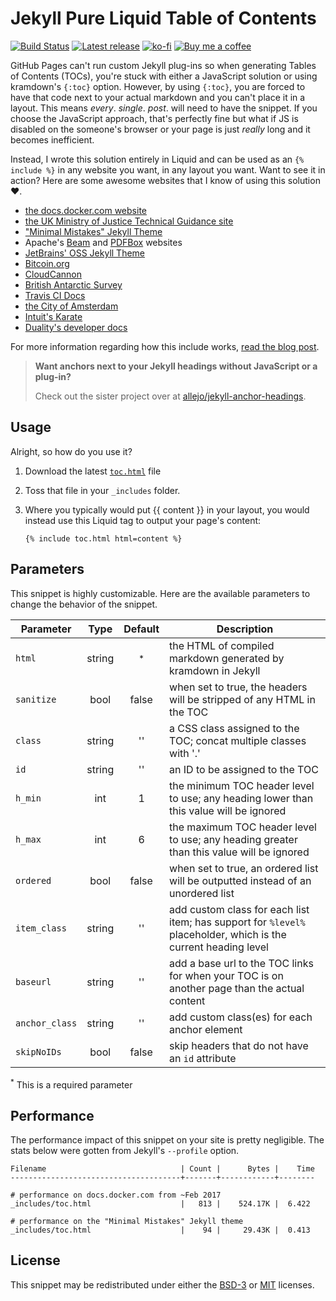# Jekyll Pure Liquid Table of Contents

[![Build Status](https://travis-ci.org/allejo/jekyll-toc.svg?branch=master)](https://travis-ci.org/allejo/jekyll-toc)
[![Latest release](https://img.shields.io/github/release/allejo/jekyll-toc.svg)](https://github.com/allejo/jekyll-toc/releases/latest)
[![ko-fi](https://img.shields.io/static/v1.svg?label=&message=Support%20me%20on%20Ko-fi&color=333&logo=ko-fi)](https://ko-fi.com/Q5Q4J7IX)
[![Buy me a coffee](https://img.shields.io/static/v1.svg?label=&message=Buy%20me%20a%20coffee&color=333&logo=buy-me-a-coffee)](https://www.buymeacoffee.com/allejo)

GitHub Pages can't run custom Jekyll plug-ins so when generating Tables of Contents (TOCs), you're stuck with either a JavaScript solution or using kramdown's `{:toc}` option. However, by using `{:toc}`, you are forced to have that code next to your actual markdown and you can't place it in a layout. This means _every_. _single_. _post_. will need to have the snippet. If you choose the JavaScript approach, that's perfectly fine but what if JS is disabled on the someone's browser or your page is just _really_ long and it becomes inefficient.

Instead, I wrote this solution entirely in Liquid and can be used as an `{% include %}` in any website you want, in any layout you want. Want to see it in action? Here are some awesome websites that I know of using this solution :heart:.

- [the docs.docker.com website](https://github.com/docker/docker.github.io/pull/1474)
- [the UK Ministry of Justice Technical Guidance site](https://github.com/ministryofjustice/technical-guidance/pull/7)
- ["Minimal Mistakes" Jekyll Theme](https://github.com/mmistakes/minimal-mistakes/pull/1310)
- Apache's [Beam](https://github.com/apache/beam-site/blob/5a9fb94b27575bc1a73fbc3725d0e31c3114aa9f/src/_includes/page-toc.html) and [PDFBox](https://github.com/apache/pdfbox-docs/commit/37123aa785562c08ad3fa748a289a9ad81c8734c) websites
- [JetBrains' OSS Jekyll Theme](https://github.com/JetBrains/oss-site-jekyll-theme/commit/ff779cfa2ebc2c34f0d1e194a1d6a27a748f0c96)
- [Bitcoin.org](https://github.com/bitcoin-dot-org/bitcoin.org/commit/adf254847a4bfe8d8c1185bd875776dd7c24ef62)
- [CloudCannon](https://github.com/CloudCannon/documentation/commit/2dca0e9ecede5ac3ecdff0bf631293aff72ffa71)
- [British Antarctic Survey](https://github.com/antarctica/bas-style-kit-jekyll-theme/commit/7398c88bf18f20ecca575f44bceb784b5e538e67)
- [Travis CI Docs](https://github.com/travis-ci/docs-travis-ci-com/pull/1909)
- [the City of Amsterdam](https://github.com/Amsterdam/amsterdam-jekyll-theme/commit/598f0d78198cbb322b0b005ba336680a0376f55b)
- [Intuit's Karate](https://github.com/intuit/karate/pull/634)
- [Duality's developer docs](https://github.com/AdamsLair/duality-docs/commit/e7e3e173c0e05669fc6ed569f9445c126bbb5ee6)

For more information regarding how this include works, [read the blog post](https://allejo.io/blog/a-jekyll-toc-in-liquid-only/).

> **Want anchors next to your Jekyll headings without JavaScript or a plug-in?**
>
> Check out the sister project over at [allejo/jekyll-anchor-headings](https://github.com/allejo/jekyll-anchor-headings).

## Usage

Alright, so how do you use it?

1. Download the latest [`toc.html`](/_includes/toc.html) file
2. Toss that file in your `_includes` folder.
3. Where you typically would put {{ content }} in your layout, you would instead use this Liquid tag to output your page's content:

   ```liquid
   {% include toc.html html=content %}
   ```

## Parameters

This snippet is highly customizable. Here are the available parameters to change the behavior of the snippet.

| Parameter      |  Type  | Default | Description |
| -------------- | :----: | :-----: | ----------- |
| `html`         | string | <sup>*</sup> | the HTML of compiled markdown generated by kramdown in Jekyll |
| `sanitize`     | bool   | false  | when set to true, the headers will be stripped of any HTML in the TOC |
| `class`        | string | ''     | a CSS class assigned to the TOC; concat multiple classes with '.' |
| `id`           | string | ''     | an ID to be assigned to the TOC |
| `h_min`        | int    | 1      | the minimum TOC header level to use; any heading lower than this value will be ignored |
| `h_max`        | int    | 6      | the maximum TOC header level to use; any heading greater than this value will be ignored |
| `ordered`      | bool   | false  | when set to true, an ordered list will be outputted instead of an unordered list |
| `item_class`   | string | ''     | add custom class for each list item; has support for `%level%` placeholder, which is the current heading level |
| `baseurl`      | string | ''     | add a base url to the TOC links for when your TOC is on another page than the actual content |
| `anchor_class` | string | ''     | add custom class(es) for each anchor element |
| `skipNoIDs`    | bool   | false  | skip headers that do not have an `id` attribute |

<sup>*</sup> This is a required parameter

## Performance

The performance impact of this snippet on your site is pretty negligible. The stats below were gotten from Jekyll's `--profile` option.

```
Filename                              | Count |      Bytes |    Time
--------------------------------------+-------+------------+--------

# performance on docs.docker.com from ~Feb 2017
_includes/toc.html                    |   813 |    524.17K |  6.422

# performance on the "Minimal Mistakes" Jekyll theme
_includes/toc.html                    |    94 |     29.43K |  0.413
```

## License

This snippet may be redistributed under either the [BSD-3](https://github.com/allejo/jekyll-toc/blob/master/LICENSE.BSD3.md) or [MIT](https://github.com/allejo/jekyll-toc/blob/master/LICENSE.MIT.md) licenses.
